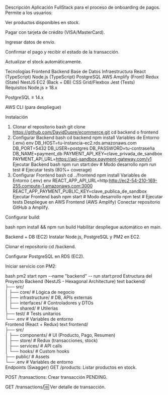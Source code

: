 Descripción
Aplicación FullStack para el proceso de onboarding de pagos. Permite a los usuarios:

Ver productos disponibles en stock.

Pagar con tarjeta de crédito (VISA/MasterCard).

Ingresar datos de envío.

Confirmar el pago y recibir el estado de la transacción.

Actualizar el stock automáticamente.

Tecnologías
Frontend	Backend	Base de Datos	Infraestructura
React (TypeScript)	Node.js (TypeScript)	PostgreSQL	AWS Amplify (Front)
Redux (State)	NestJS		EC2 (Back + DB)
CSS Grid/Flexbox	Jest (Tests)		
Requisitos
Node.js ≥ 18.x

PostgreSQL ≥ 14.x

AWS CLI (para despliegue)

Instalación
1. Clonar el repositorio
bash
git clone https://github.com/DavidDupre/ecommerce.git
cd backend o frontend
2. Configurar Backend
bash
cd backend
npm install
Variables de Entorno (.env)
env
DB_HOST=tu-instancia-ec2.rds.amazonaws.com
DB_PORT=5432
DB_USER=postgres
DB_PASSWORD=tu-contraseña
DB_NAME=payment_db
PAYMENT_API_KEY=clave_privada_de_sandbox
PAYMENT_API_URL=https://api-sandbox.payment-gateway.com/v1
Ejecutar Backend
bash
npm run start:dev  # Modo desarrollo
npm run test       # Ejecutar tests (80%+ coverage)
3. Configurar Frontend
bash
cd ../frontend
npm install
Variables de Entorno (.env)
env
REACT_APP_API_URL=http:http://ec2-54-210-169-255.compute-1.amazonaws.com:3000
REACT_APP_PAYMENT_PUBLIC_KEY=clave_publica_de_sandbox
Ejecutar Frontend
bash
npm start  # Modo desarrollo
npm test   # Ejecutar tests
Despliegue en AWS
Frontend (AWS Amplify)
Conectar repositorio GitHub a Amplify.

Configurar build:

bash
npm install && npm run build
Habilitar despliegue automático en main.

Backend + DB (EC2)
Instalar Node.js, PostgreSQL y PM2 en EC2.

Clonar el repositorio cd /backend.

Configurar PostgreSQL en RDS (EC2).

Iniciar servicio con PM2:

bash
pm2 start npm --name "backend" -- run start:prod
Estructura del Proyecto
Backend (NestJS - Hexagonal Architecture)
text
backend/  
├── src/  
│   ├── core/            # Lógica de negocio  
│   ├── infrastructure/  # DB, APIs externas  
│   ├── interfaces/      # Controladores y DTOs  
│   └── shared/          # Utilerías  
├── test/                # Tests unitarios  
└── .env                 # Variables de entorno  
Frontend (React + Redux)
text
frontend/  
├── src/  
│   ├── components/      # UI (Producto, Pago, Resumen)  
│   ├── store/           # Redux (transacciones, stock)  
│   ├── services/        # API calls  
│   └── hooks/           # Custom hooks  
├── public/              # Assets  
└── .env                 # Variables de entorno  
Endpoints (Swagger)
GET /products: Listar productos en stock.

POST /transactions: Crear transacción PENDING.

GET /transactions/:id: Ver detalle de transacción.


